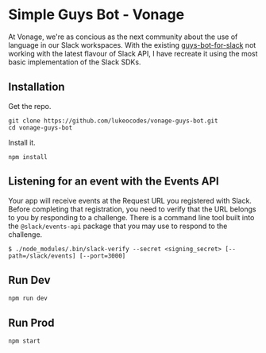 # Simple Guys Bot - Vonage

At Vonage, we're as concious as the next community about the use of language in our Slack workspaces. With the existing [guys-bot-for-slack](https://glitch.com/~guys-bot-for-slack) not working with the latest flavour of Slack API, I have recreate it using the most basic implementation of the Slack SDKs.

## Installation

Get the repo.

```shell
git clone https://github.com/lukeocodes/vonage-guys-bot.git
cd vonage-guys-bot
```

Install it.

```shell
npm install
```

## Listening for an event with the Events API

Your app will receive events at the Request URL you registered with Slack. Before completing that registration, you
need to verify that the URL belongs to you by responding to a challenge. There is a command line tool built into the
`@slack/events-api` package that you may use to respond to the challenge.

```shell
$ ./node_modules/.bin/slack-verify --secret <signing_secret> [--path=/slack/events] [--port=3000]
```

## Run Dev

```shell
npm run dev
```

## Run Prod

```shell
npm start
```